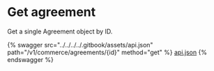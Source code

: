 # Get agreement

Get a single Agreement object by ID.

{% swagger src="../../../../.gitbook/assets/api.json" path="/v1/commerce/agreements/{id}" method="get" %}
[api.json](../../../../.gitbook/assets/api.json)
{% endswagger %}
